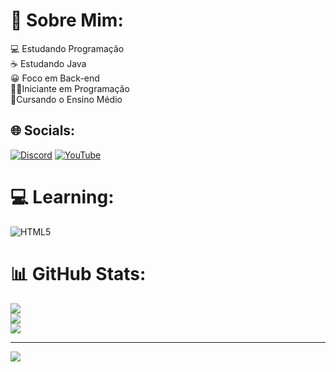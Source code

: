# 💫 Sobre Mim:<br>
💻 Estudando Programação<br>☕ Estudando Java<br>😀 Foco em Back-end<br>👨‍🎓Iniciante em Programação<br>🎒Cursando o Ensino Médio


## 🌐 Socials:
[![Discord](https://img.shields.io/badge/Discord-%237289DA.svg?logo=discord&logoColor=white)](https://discord.gg/https://discord.gg/k5bAzWvdjj) [![YouTube](https://img.shields.io/badge/YouTube-%23FF0000.svg?logo=YouTube&logoColor=white)](https://youtube.com/@https://youtube.com/@anexxo3059) 

# 💻 Learning:
![HTML5](https://img.shields.io/badge/Java-ED8B00?style=for-the-badge&logo=openjdk&logoColor=white)
# 📊 GitHub Stats:
![](https://github-readme-stats.vercel.app/api?username=Ivan21911&theme=gotham&hide_border=false&include_all_commits=false&count_private=false)<br/>
![](https://github-readme-streak-stats.herokuapp.com/?user=Ivan21911&theme=gotham&hide_border=false)<br/>
![](https://github-readme-stats.vercel.app/api/top-langs/?username=Ivan21911&theme=gotham&hide_border=false&include_all_commits=false&count_private=false&layout=compact)

---
[![](https://visitcount.itsvg.in/api?id=Ivan21911&icon=3&color=1)](https://visitcount.itsvg.in)

<!-- Proudly created with GPRM ( https://gprm.itsvg.in ) -->
